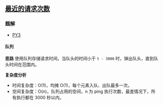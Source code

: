 ## [最近的请求次数](https://leetcode.cn/problems/number-of-recent-calls/)

### 题解
+ [PY3](../../py3/1024/933.py)

#### 队列
**思路**
使用队列存储请求时间，当队头的时间小于 `t - 3000` 时，弹出队头，直到队头时间在范围内。

**复杂度分析**
+ 时间复杂度：O(1)，均摊 O(1)，每个元素入队、出队最多一次。
+ 空间复杂度：O(n)，队列占用的空间，n 为 ping 执行次数，最差情况下，所有执行都在 3000 秒以内。